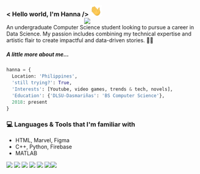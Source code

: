 <!--
**manghann/manghann** is a ✨ _special_ ✨ repository because its `README.md` (this file) appears on your GitHub profile.

Here are some ideas to get you started:

- 🔭 I’m currently working on ...
- 🌱 I’m currently learning ...
- 👯 I’m looking to collaborate on ...
- 🤔 I’m looking for help with ...
- 💬 Ask me about ...
- 📫 How to reach me: ...
- 😄 Pronouns: ...
- ⚡ Fun fact: ...
-->

<h3> < Hello world, I'm Hanna</a> /> <img src="https://raw.githubusercontent.com/ABSphreak/ABSphreak/master/gifs/Hi.gif" width="30px"><img align=right src="https://user-images.githubusercontent.com/81686626/121507949-b2ef0700-ca17-11eb-9201-92b4ae4499ef.png" width="300px"> </h3>

An undergraduate Computer Science student looking to pursue a career in Data Science. My passion includes combining my technical expertise and artistic flair to create impactful and data-driven stories. 🌱💬  

##### A little more about me...  

```  python
hanna = {
  Location: 'Philippines', 
  'still trying?': True, 
  'Interests': [Youtube, video games, trends & tech, novels], 
  'Education': {'DLSU-Dasmariñas': 'BS Computer Science'}, 
  2018: present
}
```  
  
### 💻 Languages & Tools that I'm familiar with
* HTML, Marvel, Figma
* C++, Python, Firebase
* MATLAB            
          
<img src = 'https://image.flaticon.com/icons/png/512/179/179327.png' height='30'/> <img src = 'https://responsivewebdesign.com/dist/logos/podcast/png/marvel-app.png' height='30'/> <img src = 'https://cdn.freebiesupply.com/logos/large/2x/figma-1-logo-png-transparent.png' height='30'/> <img src = 'https://img.icons8.com/color/1600/c-plus-plus-logo.png' height='30'/> <img src = 'https://th.bing.com/th/id/R10327dc6812b05b66a2b6b44c55a097c?rik=cFpWPme8MdKkog&riu=http%3a%2f%2flogos-download.com%2fwp-content%2fuploads%2f2016%2f10%2fPython_logo_icon.png&ehk=zyAUe9ow3JpVW68BIVpghgotQd6TF6fRiyaYSmhHYdw%3d&risl=&pid=ImgRaw' height='30'/> <img src ='https://rudderstack.com/wp-content/uploads/2020/04/firebase-logo.png' height='30'/><img src = 'https://seeklogo.com/images/M/matlab-logo-AE6C96A5DD-seeklogo.com.png' height='30'/>
  

